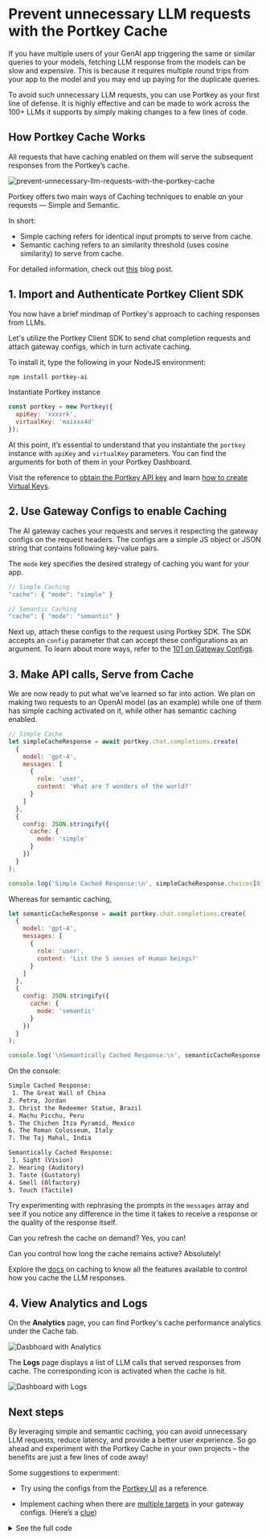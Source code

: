 # Prevent unnecessary LLM requests with the Portkey Cache

If you have multiple users of your GenAI app triggering the same or similar queries to your models, fetching LLM response from the models can be slow and expensive. This is because it requires multiple round trips from your app to the model and you may end up paying for the duplicate queries.

To avoid such unnecessary LLM requests, you can use Portkey as your first line of defense. It is highly effective and can be made to work across the 100+ LLMs it supports by simply making changes to a few lines of code.

## How Portkey Cache Works

All requests that have caching enabled on them will serve the subsequent responses from the Portkey’s cache.

![prevent-unnecessary-llm-requests-with-the-portkey-cache](../../docs/images/cookbooks/cache-1.png)

Portkey offers two main ways of Caching techniques to enable on your requests — Simple and Semantic.

In short:

- Simple caching refers for identical input prompts to serve from cache.
- Semantic caching refers to an similarity threshold (uses cosine similarity) to serve from cache.

For detailed information, check out [this](https://portkey.ai/blog/reducing-llm-costs-and-latency-semantic-cache/) blog post.

## 1. Import and Authenticate Portkey Client SDK

You now have a brief mindmap of Portkey's approach to caching responses from LLMs.

Let's utilize the Portkey Client SDK to send chat completion requests and attach gateway configs, which in turn activate caching.

To install it, type the following in your NodeJS environment:

```sh
npm install portkey-ai
```

Instantiate Portkey instance

```js
const portkey = new Portkey({
  apiKey: 'xxxxrk',
  virtualKey: 'maixxx4d'
});
```

At this point, it’s essential to understand that you instantiate the `portkey` instance with `apiKey` and `virtualKey` parameters. You can find the arguments for both of them in your Portkey Dashboard.

Visit the reference to [obtain the Portkey API key](https://portkey.ai/docs/api-reference/authentication) and learn [how to create Virtual Keys](https://portkey.ai/docs/product/ai-gateway-streamline-llm-integrations/virtual-keys#creating-virtual-keys).

## 2. Use Gateway Configs to enable Caching

The AI gateway caches your requests and serves it respecting the gateway configs on the request headers. The configs are a simple JS object or JSON string that contains following key-value pairs.

The `mode` key specifies the desired strategy of caching you want for your app.

```js
// Simple Caching
"cache": { "mode": "simple" }

// Semantic Caching
"cache": { "mode": "semantic" }

```

Next up, attach these configs to the request using Portkey SDK. The SDK accepts an `config` parameter that can accept these configurations as an argument. To learn about more ways, refer to the [101 on Gateway Configs](https://github.com/Portkey-AI/portkey-cookbook/blob/main/ai-gateway/101-portkey-gateway-configs.md#a-reference-gateway-configs-from-the-ui).

## 3. Make API calls, Serve from Cache

We are now ready to put what we’ve learned so far into action. We plan on making two requests to an OpenAI model (as an example) while one of them has simple caching activated on it, while other has semantic caching enabled.

```js
// Simple Cache
let simpleCacheResponse = await portkey.chat.completions.create(
  {
    model: 'gpt-4',
    messages: [
      {
        role: 'user',
        content: 'What are 7 wonders of the world?'
      }
    ]
  },
  {
    config: JSON.stringify({
      cache: {
        mode: 'simple'
      }
    })
  }
);

console.log('Simple Cached Response:\n', simpleCacheResponse.choices[0].message.content);
```

Whereas for semantic caching,

```js
let semanticCacheResponse = await portkey.chat.completions.create(
  {
    model: 'gpt-4',
    messages: [
      {
        role: 'user',
        content: 'List the 5 senses of Human beings?'
      }
    ]
  },
  {
    config: JSON.stringify({
      cache: {
        mode: 'semantic'
      }
    })
  }
);

console.log('\nSemantically Cached Response:\n', semanticCacheResponse.choices[0].message.content);
```

On the console:

```sh
Simple Cached Response:
 1. The Great Wall of China
2. Petra, Jordan
3. Christ the Redeemer Statue, Brazil
4. Machu Picchu, Peru
5. The Chichen Itza Pyramid, Mexico
6. The Roman Colosseum, Italy
7. The Taj Mahal, India

Semantically Cached Response:
 1. Sight (Vision)
2. Hearing (Auditory)
3. Taste (Gustatory)
4. Smell (Olfactory)
5. Touch (Tactile)
```

Try experimenting with rephrasing the prompts in the `messages` array and see if you notice any difference in the time it takes to receive a response or the quality of the response itself.

Can you refresh the cache on demand? Yes, you can!

Can you control how long the cache remains active? Absolutely!

Explore the [docs](https://portkey.ai/docs/product/ai-gateway-streamline-llm-integrations/cache-simple-and-semantic) on caching to know all the features available to control how you cache the LLM responses.

## 4. View Analytics and Logs

On the **Analytics** page, you can find Portkey's cache performance analytics under the Cache tab.

![Dasbhoard with Analytics](../../docs/images/cookbooks/cache-2.png)

The **Logs** page displays a list of LLM calls that served responses from cache. The corresponding icon is activated when the cache is hit.

![Dashboard with Logs](../../docs/images/cookbooks/cache-3.png)

## Next steps

By leveraging simple and semantic caching, you can avoid unnecessary LLM requests, reduce latency, and provide a better user experience. So go ahead and experiment with the Portkey Cache in your own projects – the benefits are just a few lines of code away!

Some suggestions to experiment:

- Try using the configs from the [Portkey UI](https://github.com/Portkey-AI/portkey-cookbook/blob/main/ai-gateway/101-portkey-gateway-configs.md#a-reference-gateway-configs-from-the-ui) as a reference.

- Implement caching when there are [multiple targets](https://github.com/Portkey-AI/portkey-cookbook/blob/main/ai-gateway/how-to-setup-fallback-from-openai-to-azure-openai.md#2-creating-fallback-configs) in your gateway configs. (Here’s a [clue](https://portkey.ai/docs/product/ai-gateway-streamline-llm-integrations/cache-simple-and-semantic#how-cache-works-with-configs))

<details>
<summary>See the full code</summary>

```js
import { Portkey } from 'portkey-ai';

const portkey = new Portkey({
  apiKey: 'xxxxxk',
  virtualKey: 'mxxxxxxxxd'
});

let simpleCacheResponse = await portkey.chat.completions.create(
  {
    model: 'gpt-4',
    messages: [
      {
        role: 'user',
        content: 'What are 7 wonders of the world?'
      }
    ]
  },
  {
    config: JSON.stringify({
      cache: {
        mode: 'simple'
      }
    })
  }
);

console.log('Simple Cached Response:\n', simpleCacheResponse.choices[0].message.content);

let semanticCacheResponse = await portkey.chat.completions.create(
  {
    model: 'gpt-4',
    messages: [
      {
        role: 'user',
        content: 'List the 5 senses of Human beings?'
      }
    ]
  },
  {
    config: JSON.stringify({
      cache: {
        mode: 'semantic'
      }
    })
  }
);

console.log('\nSemantically Cached Response:\n', semanticCacheResponse.choices[0].message.content);
```

</details>
